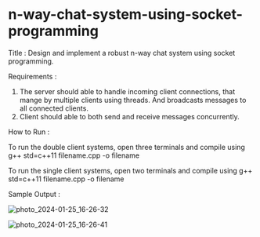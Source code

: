 # n-way-chat-system-using-socket-programming

Title :
Design and implement a robust n-way chat system using socket programming. 

Requirements :

1) The server should able to handle incoming client connections, that mange by multiple
   clients using threads. And broadcasts messages to all connected clients.
2) Client should able to both send and receive messages concurrently.

How to Run : 

To run the double client systems, open three terminals and compile using g++ std=c++11 filename.cpp -o filename

To run the single client systems, open two terminals and compile using g++ std=c++11 filename.cpp -o filename

Sample Output :

![photo_2024-01-25_16-26-32](https://github.com/sangdeepganvir/n-way-chat-system-using-socket-programming/assets/41817210/0fb6f0d3-4770-43cc-8c34-03f9ed12174e)

![photo_2024-01-25_16-26-41](https://github.com/sangdeepganvir/n-way-chat-system-using-socket-programming/assets/41817210/0f5d541d-2ef1-4f9f-a75a-8fc196753823)



